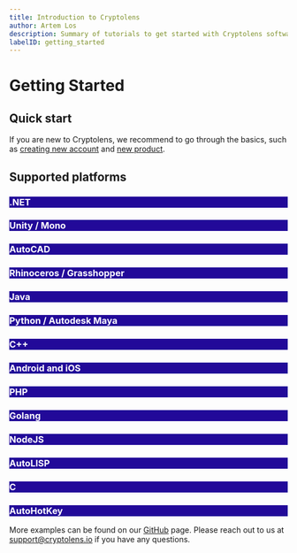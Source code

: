 ```yaml
---
title: Introduction to Cryptolens
author: Artem Los
description: Summary of tutorials to get started with Cryptolens software licensing
labelID: getting_started
---
```


# Getting Started

## Quick start

If you are new to Cryptolens, we recommend to go through the basics, such as [creating new account](/getting-started/create-account) and [new product](/getting-started/new-product).

## Supported platforms

<div class="row">
<div class="col-md-4">
    <div class="card">
    <a href="/getting-started/net-intro" style="text-decoration:none;">
        <div class="card-body" style="background-color: #220999;">
            <h3 class="text-center" style="color:white;">.NET</h3> 
        </div>
    </a>
    </div>
</div>
<div class="col-md-4">
    <div class="card">
    <a href="/getting-started/unity" style="text-decoration:none;">
        <div class="card-body" style="background-color: #220999;">
            <h3 class="text-center" style="color:white;">Unity / Mono</h3> 
        </div>
    </a>
    </div>
</div>
<div class="col-md-4">
    <div class="card">
    <a href="https://cryptolens.io/2019/01/autocad-plugin-software-licensing/" style="text-decoration:none;">
        <div class="card-body" style="background-color: #220999;">
            <h3 class="text-center" style="color:white;">AutoCAD</h3> 
        </div>
    </a>
    </div>
</div>
</div>

<div class="row">
<div class="col-md-4">
    <div class="card">
    <a href="https://cryptolens.io/2019/01/protecting-rhinoceros-plugins-with-software-licensing/" style="text-decoration:none;">
        <div class="card-body" style="background-color: #220999;">
            <h3 class="text-center" style="color:white;">Rhinoceros / Grasshopper</h3> 
        </div>
    </a>
    </div>
</div>
<div class="col-md-4">
    <div class="card">
    <a href="https://github.com/Cryptolens/cryptolens-java" style="text-decoration:none;">
        <div class="card-body" style="background-color: #220999;">
            <h3 class="text-center" style="color:white;">Java</h3> 
        </div>
    </a>
    </div>
</div>
<div class="col-md-4">
    <div class="card">
    <a href="https://github.com/Cryptolens/cryptolens-python" style="text-decoration:none;">
        <div class="card-body" style="background-color: #220999;">
            <h3 class="text-center" style="color:white;">Python / Autodesk Maya</h3> 
        </div>
    </a>
    </div>
</div>
</div>

<div class="row">
<div class="col-md-4">
    <div class="card">
    <a href="https://github.com/Cryptolens/cryptolens-cpp" style="text-decoration:none;">
        <div class="card-body" style="background-color: #220999;">
            <h3 class="text-center" style="color:white;">C++</h3> 
        </div>
    </a>
    </div>
</div>
<div class="col-md-4">
    <div class="card">
    <a href="/getting-started/ios-android" style="text-decoration:none;">
        <div class="card-body" style="background-color: #220999;">
            <h3 class="text-center" style="color:white;">Android and iOS</h3> 
        </div>
    </a>
    </div>
</div>
<div class="col-md-4">
    <div class="card">
    <a href="https://github.com/Cryptolens/cryptolens-php" style="text-decoration:none;">
        <div class="card-body" style="background-color: #220999;">
            <h3 class="text-center" style="color:white;">PHP</h3> 
        </div>
    </a>
    </div>
</div>
</div>

<div class="row">
<div class="col-md-4">
    <div class="card">
    <a href="https://github.com/Cryptolens/cryptolens-golang" style="text-decoration:none;">
        <div class="card-body" style="background-color: #220999;">
            <h3 class="text-center" style="color:white;">Golang</h3> 
        </div>
    </a>
    </div>
</div>
<div class="col-md-4">
    <div class="card">
    <a href="https://github.com/Cryptolens/cryptolens-nodejs" style="text-decoration:none;">
        <div class="card-body" style="background-color: #220999;">
            <h3 class="text-center" style="color:white;">NodeJS</h3> 
        </div>
    </a>
    </div>
</div>

<div class="col-md-4">
    <div class="card">
    <a href="https://github.com/Cryptolens/cryptolens-autolisp" style="text-decoration:none;">
        <div class="card-body" style="background-color: #220999;">
            <h3 class="text-center" style="color:white;">AutoLISP</h3> 
        </div>
    </a>
    </div>
</div>
</div>

<div class="row">
<div class="col-md-4">
    <div class="card">
    <a href="https://github.com/Cryptolens/cryptolens-c" style="text-decoration:none;">
        <div class="card-body" style="background-color: #220999;">
            <h3 class="text-center" style="color:white;">C</h3> 
        </div>
    </a>
    </div>
</div>

<div class="col-md-4">
    <div class="card">
    <a href="https://github.com/Cryptolens/cryptolens-ahk" style="text-decoration:none;">
        <div class="card-body" style="background-color: #220999;">
            <h3 class="text-center" style="color:white;">AutoHotKey</h3> 
        </div>
    </a>
    </div>
</div>
</div>


<p>More examples can be found on our <a href="https://github.com/Cryptolens">GitHub</a> page. Please reach out to us at <a href="mailto:support@cryptolens.io">support@cryptolens.io</a> if you have any questions.</p>